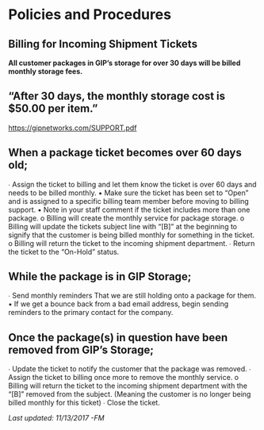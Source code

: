 # Policies and Procedures 

## Billing for Incoming Shipment Tickets 

**All customer packages in GIP’s storage for over 30 days will be billed monthly storage fees.** 

## “After 30 days, the monthly storage cost is $50.00 per item.” 

 https://gipnetworks.com/SUPPORT.pdf 

## When a package ticket becomes over 60 days old; 

 ∙ Assign the ticket to billing and let them know the ticket is over 60 days and needs to be billed monthly. ▪ Make sure the ticket has been set to “Open” and is assigned to a specific billing team member before moving to billing support. ▪ Note in your staff comment if the ticket includes more than one package. o Billing will create the monthly service for package storage. o Billing will update the tickets subject line with “[B]” at the beginning to signify that the customer is being billed monthly for something in the ticket. o Billing will return the ticket to the incoming shipment department. ∙ Return the ticket to the “On-Hold” status. 

## While the package is in GIP Storage; 

 ∙ Send monthly reminders That we are still holding onto a package for them. ▪ If we get a bounce back from a bad email address, begin sending reminders to the primary contact for the company. 

## Once the package(s) in question have been removed from GIP’s Storage; 

 ∙ Update the ticket to notify the customer that the package was removed. ∙ Assign the ticket to billing once more to remove the monthly service. o Billing will return the ticket to the incoming shipment department with the “[B]” removed from the subject. (Meaning the customer is no longer being billed monthly for this ticket) ∙ Close the ticket. 


_Last updated: 11/13/2017 -FM_ 


